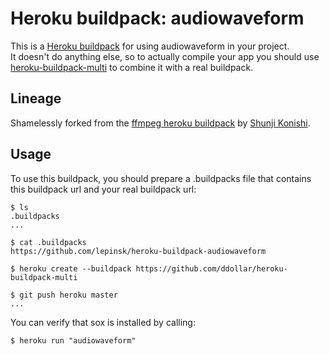 Heroku buildpack: audiowaveform
=======================

This is a [Heroku buildpack](http://devcenter.heroku.com/articles/buildpacks) for using audiowaveform in your project.  
It doesn't do anything else, so to actually compile your app you should use [heroku-buildpack-multi](https://github.com/ddollar/heroku-buildpack-multi) to combine it with a real buildpack.

Lineage
-------

Shamelessly forked from the [ffmpeg heroku buildpack](https://github.com/shunjikonishi/heroku-buildpack-ffmpeg) by [Shunji Konishi](https://github.com/shunjikonishi).

Usage
-----
To use this buildpack, you should prepare a .buildpacks file that contains this buildpack url and your real buildpack url:

    $ ls
    .buildpacks
    ...
    
    $ cat .buildpacks
    https://github.com/lepinsk/heroku-buildpack-audiowaveform

    $ heroku create --buildpack https://github.com/ddollar/heroku-buildpack-multi

    $ git push heroku master
    ...

You can verify that sox is installed by calling:

    $ heroku run "audiowaveform"
